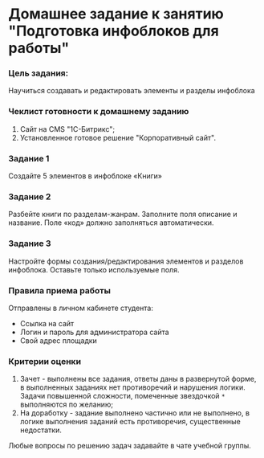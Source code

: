 # Домашнее задание к занятию "Подготовка инфоблоков для работы"

### Цель задания:

Научиться создавать и редактировать элементы и разделы инфоблока


### Чеклист готовности к домашнему заданию

1. Сайт на CMS "1С-Битрикс";
2. Установленное готовое решение "Корпоративный сайт".

### Задание 1

Создайте 5 элементов в инфоблоке «Книги»

### Задание 2

Разбейте книги по разделам-жанрам. 
Заполните поля описание и название. 
Поле «код» должно заполняться автоматически.

### Задание 3

Настройте формы создания/редактирования элементов и разделов инфоблока. Оставьте только используемые поля.

### Правила приема работы

Отправлены в личном кабинете студента: 
* Ссылка на сайт
* Логин и пароль для администратора сайта
* Свой адрес площадки

### Критерии оценки

1. Зачет - выполнены все задания, ответы даны в развернутой форме, в выполненных заданиях нет противоречий и нарушения логики. Задачи повышенной сложности, помеченные звездочкой `*` выполняются по желанию;
2. На доработку - задание выполнено частично или не выполнено, в логике выполнения заданий есть противоречия, существенные недостатки.

Любые вопросы по решению задач задавайте в чате учебной группы.

